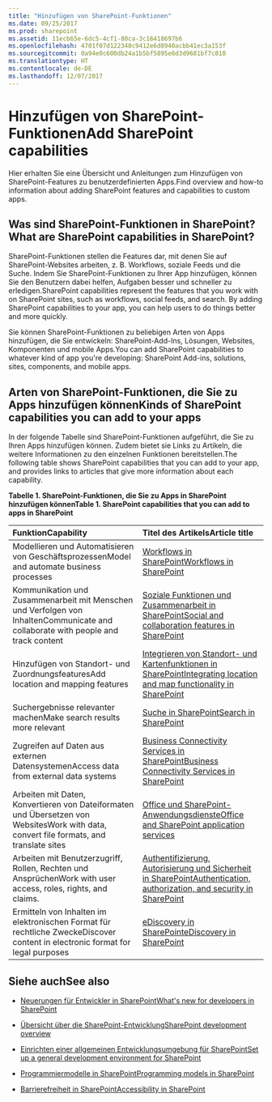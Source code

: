 ```yaml
---
title: "Hinzufügen von SharePoint-Funktionen"
ms.date: 09/25/2017
ms.prod: sharepoint
ms.assetid: 11ecb65e-6dc5-4cf1-80ca-3c16418697b6
ms.openlocfilehash: 4701f07d122340c9412e6d8940acbb41ec3a153f
ms.sourcegitcommit: 0a94e0c600db24a1b5bf5895e6d3d9681bf7c810
ms.translationtype: HT
ms.contentlocale: de-DE
ms.lasthandoff: 12/07/2017
---
```

# <a name="add-sharepoint-capabilities"></a><span data-ttu-id="c66e9-102">Hinzufügen von SharePoint-Funktionen</span><span class="sxs-lookup"><span data-stu-id="c66e9-102">Add SharePoint capabilities</span></span>
<span data-ttu-id="c66e9-103">Hier erhalten Sie eine Übersicht und Anleitungen zum Hinzufügen von SharePoint-Features zu benutzerdefinierten Apps.</span><span class="sxs-lookup"><span data-stu-id="c66e9-103">Find overview and how-to information about adding SharePoint features and capabilities to custom apps.</span></span>
## <a name="what-are-sharepoint-capabilities-in-sharepoint"></a><span data-ttu-id="c66e9-104">Was sind SharePoint-Funktionen in SharePoint?</span><span class="sxs-lookup"><span data-stu-id="c66e9-104">What are SharePoint capabilities in SharePoint?</span></span>
<span data-ttu-id="c66e9-105"><a name="bkmk_whatIs"> </a></span><span class="sxs-lookup"><span data-stu-id="c66e9-105"><a name="bkmk_whatIs"> </a></span></span>

<span data-ttu-id="c66e9-p101">SharePoint-Funktionen stellen die Features dar, mit denen Sie auf SharePoint-Websites arbeiten, z. B. Workflows, soziale Feeds und die Suche. Indem Sie SharePoint-Funktionen zu Ihrer App hinzufügen, können Sie den Benutzern dabei helfen, Aufgaben besser und schneller zu erledigen.</span><span class="sxs-lookup"><span data-stu-id="c66e9-p101">SharePoint capabilities represent the features that you work with on SharePoint sites, such as workflows, social feeds, and search. By adding SharePoint capabilities to your app, you can help users to do things better and more quickly.</span></span>
  
    
    
<span data-ttu-id="c66e9-108">Sie können SharePoint-Funktionen zu beliebigen Arten von Apps hinzufügen, die Sie entwickeln: SharePoint-Add-Ins, Lösungen, Websites, Komponenten und mobile Apps.</span><span class="sxs-lookup"><span data-stu-id="c66e9-108">You can add SharePoint capabilities to whatever kind of app you're developing: SharePoint Add-ins, solutions, sites, components, and mobile apps.</span></span>
  
    
    

## <a name="kinds-of-sharepoint-capabilities-you-can-add-to-your-apps"></a><span data-ttu-id="c66e9-109">Arten von SharePoint-Funktionen, die Sie zu Apps hinzufügen können</span><span class="sxs-lookup"><span data-stu-id="c66e9-109">Kinds of SharePoint capabilities you can add to your apps</span></span>
<span data-ttu-id="c66e9-110"><a name="bkmk_inThisSection"> </a></span><span class="sxs-lookup"><span data-stu-id="c66e9-110"><a name="bkmk_inThisSection"> </a></span></span>

<span data-ttu-id="c66e9-111">In der folgende Tabelle sind SharePoint-Funktionen aufgeführt, die Sie zu Ihren Apps hinzufügen können. Zudem bietet sie Links zu Artikeln, die weitere Informationen zu den einzelnen Funktionen bereitstellen.</span><span class="sxs-lookup"><span data-stu-id="c66e9-111">The following table shows SharePoint capabilities that you can add to your app, and provides links to articles that give more information about each capability.</span></span>
  
    
    

<span data-ttu-id="c66e9-112">**Tabelle 1. SharePoint-Funktionen, die Sie zu Apps in SharePoint hinzufügen können**</span><span class="sxs-lookup"><span data-stu-id="c66e9-112">**Table 1. SharePoint capabilities that you can add to apps in SharePoint**</span></span>


|<span data-ttu-id="c66e9-113">**Funktion**</span><span class="sxs-lookup"><span data-stu-id="c66e9-113">**Capability**</span></span>|<span data-ttu-id="c66e9-114">**Titel des Artikels**</span><span class="sxs-lookup"><span data-stu-id="c66e9-114">**Article title**</span></span>|
|:-----|:-----|
|<span data-ttu-id="c66e9-115">Modellieren und Automatisieren von Geschäftsprozessen</span><span class="sxs-lookup"><span data-stu-id="c66e9-115">Model and automate business processes</span></span>  <br/> | [<span data-ttu-id="c66e9-116">Workflows in SharePoint</span><span class="sxs-lookup"><span data-stu-id="c66e9-116">Workflows in SharePoint</span></span>](workflows-in-sharepoint.md) <br/> |
|<span data-ttu-id="c66e9-117">Kommunikation und Zusammenarbeit mit Menschen und Verfolgen von Inhalten</span><span class="sxs-lookup"><span data-stu-id="c66e9-117">Communicate and collaborate with people and track content</span></span>  <br/> | [<span data-ttu-id="c66e9-118">Soziale Funktionen und Zusammenarbeit in SharePoint</span><span class="sxs-lookup"><span data-stu-id="c66e9-118">Social and collaboration features in SharePoint</span></span>](social-and-collaboration-features-in-sharepoint.md) <br/> |
|<span data-ttu-id="c66e9-119">Hinzufügen von Standort- und Zuordnungsfeatures</span><span class="sxs-lookup"><span data-stu-id="c66e9-119">Add location and mapping features</span></span>  <br/> | [<span data-ttu-id="c66e9-120">Integrieren von Standort- und Kartenfunktionen in SharePoint</span><span class="sxs-lookup"><span data-stu-id="c66e9-120">Integrating location and map functionality in SharePoint</span></span>](integrating-location-and-map-functionality-in-sharepoint.md) <br/> |
|<span data-ttu-id="c66e9-121">Suchergebnisse relevanter machen</span><span class="sxs-lookup"><span data-stu-id="c66e9-121">Make search results more relevant</span></span>  <br/> | [<span data-ttu-id="c66e9-122">Suche in SharePoint</span><span class="sxs-lookup"><span data-stu-id="c66e9-122">Search in SharePoint</span></span>](search-in-sharepoint.md) <br/> |
|<span data-ttu-id="c66e9-123">Zugreifen auf Daten aus externen Datensystemen</span><span class="sxs-lookup"><span data-stu-id="c66e9-123">Access data from external data systems</span></span>  <br/> | [<span data-ttu-id="c66e9-124">Business Connectivity Services in SharePoint</span><span class="sxs-lookup"><span data-stu-id="c66e9-124">Business Connectivity Services in SharePoint</span></span>](business-connectivity-services-in-sharepoint.md) <br/> |
|<span data-ttu-id="c66e9-125">Arbeiten mit Daten, Konvertieren von Dateiformaten und Übersetzen von Websites</span><span class="sxs-lookup"><span data-stu-id="c66e9-125">Work with data, convert file formats, and translate sites</span></span>  <br/> | [<span data-ttu-id="c66e9-126">Office und SharePoint-Anwendungsdienste</span><span class="sxs-lookup"><span data-stu-id="c66e9-126">Office and SharePoint application services</span></span>](office-and-sharepoint-application-services.md) <br/> |
|<span data-ttu-id="c66e9-127">Arbeiten mit Benutzerzugriff, Rollen, Rechten und Ansprüchen</span><span class="sxs-lookup"><span data-stu-id="c66e9-127">Work with user access, roles, rights, and claims.</span></span>  <br/> | [<span data-ttu-id="c66e9-128">Authentifizierung, Autorisierung und Sicherheit in SharePoint</span><span class="sxs-lookup"><span data-stu-id="c66e9-128">Authentication, authorization, and security in SharePoint</span></span>](authentication-authorization-and-security-in-sharepoint.md) <br/> |
|<span data-ttu-id="c66e9-129">Ermitteln von Inhalten im elektronischen Format für rechtliche Zwecke</span><span class="sxs-lookup"><span data-stu-id="c66e9-129">Discover content in electronic format for legal purposes</span></span>  <br/> | [<span data-ttu-id="c66e9-130">eDiscovery in SharePoint</span><span class="sxs-lookup"><span data-stu-id="c66e9-130">eDiscovery in SharePoint</span></span>](ediscovery-in-sharepoint.md) <br/> |
   

## <a name="see-also"></a><span data-ttu-id="c66e9-131">Siehe auch</span><span class="sxs-lookup"><span data-stu-id="c66e9-131">See also</span></span>
<span data-ttu-id="c66e9-132"><a name="bk_addresources"> </a></span><span class="sxs-lookup"><span data-stu-id="c66e9-132"><a name="bk_addresources"> </a></span></span>


-  [<span data-ttu-id="c66e9-133">Neuerungen für Entwickler in SharePoint</span><span class="sxs-lookup"><span data-stu-id="c66e9-133">What's new for developers in SharePoint</span></span>](what-s-new-for-developers-in-sharepoint.md)
    
  
-  [<span data-ttu-id="c66e9-134">Übersicht über die SharePoint-Entwicklung</span><span class="sxs-lookup"><span data-stu-id="c66e9-134">SharePoint development overview</span></span>](sharepoint-development-overview.md)
    
  
-  [<span data-ttu-id="c66e9-135">Einrichten einer allgemeinen Entwicklungsumgebung für SharePoint</span><span class="sxs-lookup"><span data-stu-id="c66e9-135">Set up a general development environment for SharePoint</span></span>](set-up-a-general-development-environment-for-sharepoint.md)
    
  
-  [<span data-ttu-id="c66e9-136">Programmiermodelle in SharePoint</span><span class="sxs-lookup"><span data-stu-id="c66e9-136">Programming models in SharePoint</span></span>](programming-models-in-sharepoint.md)
    
  
-  [<span data-ttu-id="c66e9-137">Barrierefreiheit in SharePoint</span><span class="sxs-lookup"><span data-stu-id="c66e9-137">Accessibility in SharePoint</span></span>](accessibility-in-sharepoint.md)
    
  

  
    
    

